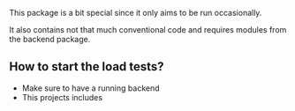 This package is a bit special since it only aims to be run occasionally.

It also contains not that much conventional code and requires modules from the backend package.

## How to start the load tests?

- Make sure to have a running backend
- This projects includes
